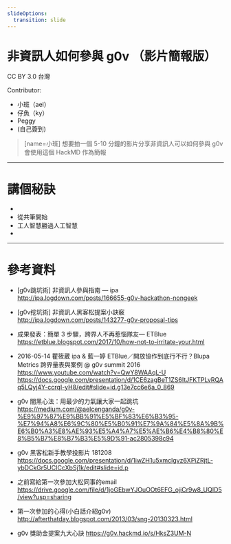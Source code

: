 ```yaml
---
slideOptions:
  transition: slide
---
```


# 非資訊人如何參與 g0v （影片簡報版）

CC BY 3.0 台灣 

Contributor:
- 小班（ael）
- 仔魚（ky）
- Peggy
- (自己簽到)

> [name=小班]
> 想要拍一個 5-10 分鐘的影片分享非資訊人可以如何參與 g0v
> 會使用這個 HackMD 作為簡報

---
# 講個秘訣

- <XXX>
- 從共筆開始
- 工人智慧勝過人工智慧
- 

---

# 參考資料

- [g0v跳坑術] 非資訊人參與指南 — ipa
http://ipa.logdown.com/posts/166655-g0v-hackathon-nongeek


- [g0v挖坑術] 非資訊人黑客松提案小訣竅
http://ipa.logdown.com/posts/143277-g0v-proposal-tips

- 成果發表：簡單 3 步驟，跨界人不再惹惱隊友— ETBlue
https://etblue.blogspot.com/2017/10/how-not-to-irritate-your.html

- 2016-05-14 瞿筱葳 ipa & 藍一婷 ETBlue／開放協作到底行不行？Blupa Metrics 跨界量表與案例 @ g0v summit 2016
https://www.youtube.com/watch?v=QwY8WAAqL-U
https://docs.google.com/presentation/d/1CE6zagBeT1ZS6ItJFKTPLvRQAq5LQyj4Y-ccrqI-yH8/edit#slide=id.g13e7cc6e6a_0_869

- g0v 闇黑心法：用最少的力氣讓大家一起跳坑
https://medium.com/@aelcenganda/g0v-%E9%97%87%E9%BB%91%E5%BF%83%E6%B3%95-%E7%94%A8%E6%9C%80%E5%B0%91%E7%9A%84%E5%8A%9B%E6%B0%A3%E8%AE%93%E5%A4%A7%E5%AE%B6%E4%B8%80%E8%B5%B7%E8%B7%B3%E5%9D%91-ac2805398c94

- g0v 黑客松新手教學投影片 181208 https://docs.google.com/presentation/d/1iwZH1u5xmclgvz6XPiZRjtL-ybDCkGr5UCICcXbSj1k/edit#slide=id.p

- 之前寫給第一次參加大松同事的email
https://drive.google.com/file/d/1joGEbwYJOuOOt6EFG_ojiCr9w8_UQID5/view?usp=sharing

- 第一次參加的心得(小白話介紹g0v)
http://afterthatday.blogspot.com/2013/03/sng-20130323.html

- g0v 獎助金提案九大心訣
https://g0v.hackmd.io/s/HksZ3UM-N

